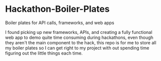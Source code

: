 # Hackathon-Boiler-Plates
Boiler plates for API calls, frameworks, and web apps

I found picking up new frameworks, APIs, and creating a fully functional web app to demo quite time consuming during hackathons, even though they aren't the main component to the hack, this repo is for me to store all my boiler plates so I can get right to my project with out spending time figuring out the little things each time.

